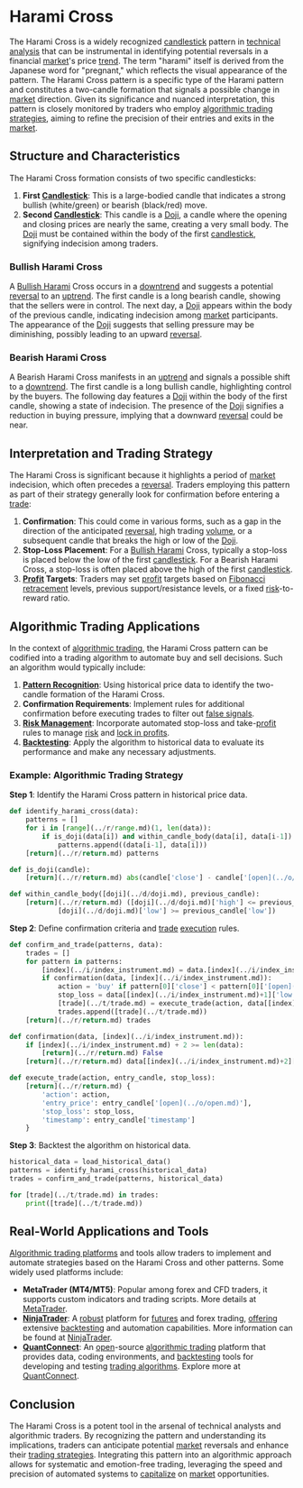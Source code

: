 # Harami Cross

The Harami Cross is a widely recognized [candlestick](../c/candlestick.md) pattern in [technical analysis](../t/technical_analysis.md) that can be instrumental in identifying potential reversals in a financial [market](../m/market.md)'s price [trend](../t/trend.md). The term "harami" itself is derived from the Japanese word for "pregnant," which reflects the visual appearance of the pattern. The Harami Cross pattern is a specific type of the Harami pattern and constitutes a two-candle formation that signals a possible change in [market](../m/market.md) direction. Given its significance and nuanced interpretation, this pattern is closely monitored by traders who employ [algorithmic trading strategies](../a/algorithmic_trading_strategies.md), aiming to refine the precision of their entries and exits in the [market](../m/market.md).

## Structure and Characteristics

The Harami Cross formation consists of two specific candlesticks:

1. **First [Candlestick](../c/candlestick.md)**: This is a large-bodied candle that indicates a strong bullish (white/green) or bearish (black/red) move. 
2. **Second [Candlestick](../c/candlestick.md)**: This candle is a [Doji](../d/doji.md), a candle where the opening and closing prices are nearly the same, creating a very small body. The [Doji](../d/doji.md) must be contained within the body of the first [candlestick](../c/candlestick.md), signifying indecision among traders.

### Bullish Harami Cross

A [Bullish Harami](../b/bullish_harami.md) Cross occurs in a [downtrend](../d/downtrend.md) and suggests a potential [reversal](../r/reversal.md) to an [uptrend](../u/uptrend.md). The first candle is a long bearish candle, showing that the sellers were in control. The next day, a [Doji](../d/doji.md) appears within the body of the previous candle, indicating indecision among [market](../m/market.md) participants. The appearance of the [Doji](../d/doji.md) suggests that selling pressure may be diminishing, possibly leading to an upward [reversal](../r/reversal.md).

### Bearish Harami Cross

A Bearish Harami Cross manifests in an [uptrend](../u/uptrend.md) and signals a possible shift to a [downtrend](../d/downtrend.md). The first candle is a long bullish candle, highlighting control by the buyers. The following day features a [Doji](../d/doji.md) within the body of the first candle, showing a state of indecision. The presence of the [Doji](../d/doji.md) signifies a reduction in buying pressure, implying that a downward [reversal](../r/reversal.md) could be near.

## Interpretation and Trading Strategy

The Harami Cross is significant because it highlights a period of [market](../m/market.md) indecision, which often precedes a [reversal](../r/reversal.md). Traders employing this pattern as part of their strategy generally look for confirmation before entering a [trade](../t/trade.md):

1. **Confirmation**: This could come in various forms, such as a gap in the direction of the anticipated [reversal](../r/reversal.md), high trading [volume](../v/volume.md), or a subsequent candle that breaks the high or low of the [Doji](../d/doji.md).
2. **Stop-Loss Placement**: For a [Bullish Harami](../b/bullish_harami.md) Cross, typically a stop-loss is placed below the low of the first [candlestick](../c/candlestick.md). For a Bearish Harami Cross, a stop-loss is often placed above the high of the first [candlestick](../c/candlestick.md).
3. **[Profit](../p/profit.md) Targets**: Traders may set [profit](../p/profit.md) targets based on [Fibonacci retracement](../f/fibonacci_retracement.md) levels, previous support/resistance levels, or a fixed [risk](../r/risk.md)-to-reward ratio.

## Algorithmic Trading Applications

In the context of [algorithmic trading](../a/accountability.md), the Harami Cross pattern can be codified into a trading algorithm to automate buy and sell decisions. Such an algorithm would typically include:

1. **[Pattern Recognition](../p/pattern_recognition.md)**: Using historical price data to identify the two-candle formation of the Harami Cross.
2. **Confirmation Requirements**: Implement rules for additional confirmation before executing trades to filter out [false signals](../f/false_signals_in_trading.md).
3. **[Risk Management](../r/risk_management.md)**: Incorporate automated stop-loss and take-[profit](../p/profit.md) rules to manage [risk](../r/risk.md) and [lock in profits](../l/lock_in_profits.md).
4. **[Backtesting](../b/backtesting.md)**: Apply the algorithm to historical data to evaluate its performance and make any necessary adjustments.

### Example: Algorithmic Trading Strategy

**Step 1**: Identify the Harami Cross pattern in historical price data.
```python
def identify_harami_cross(data):
    patterns = []
    for i in [range](../r/range.md)(1, len(data)):
        if is_doji(data[i]) and within_candle_body(data[i], data[i-1]):
            patterns.append((data[i-1], data[i]))
    [return](../r/return.md) patterns

def is_doji(candle):
    [return](../r/return.md) abs(candle['close'] - candle['[open](../o/open.md)']) < 0.1 * (candle['high'] - candle['low'])

def within_candle_body([doji](../d/doji.md), previous_candle):
    [return](../r/return.md) ([doji](../d/doji.md)['high'] <= previous_candle['high'] and
            [doji](../d/doji.md)['low'] >= previous_candle['low'])
```

**Step 2**: Define confirmation criteria and [trade](../t/trade.md) [execution](../e/execution.md) rules.
```python
def confirm_and_trade(patterns, data):
    trades = []
    for pattern in patterns:
        [index](../i/index_instrument.md) = data.[index](../i/index_instrument.md)(pattern[1])
        if confirmation(data, [index](../i/index_instrument.md)):
            action = 'buy' if pattern[0]['close'] < pattern[0]['[open](../o/open.md)'] else 'sell'
            stop_loss = data[[index](../i/index_instrument.md)+1]['low'] if action == 'buy' else data[[index](../i/index_instrument.md)+1]['high']
            [trade](../t/trade.md) = execute_trade(action, data[[index](../i/index_instrument.md)+2], stop_loss)
            trades.append([trade](../t/trade.md))
    [return](../r/return.md) trades

def confirmation(data, [index](../i/index_instrument.md)):
    if [index](../i/index_instrument.md) + 2 >= len(data):
        [return](../r/return.md) False
    [return](../r/return.md) data[[index](../i/index_instrument.md)+2]['close'] > data[[index](../i/index_instrument.md)+1]['high'] if data[[index](../i/index_instrument.md)+1]['close'] < data[[index](../i/index_instrument.md)+1]['open'] else data[[index](../i/index_instrument.md)+2]['close'] < data[[index](../i/index_instrument.md)+1]['low']

def execute_trade(action, entry_candle, stop_loss):
    [return](../r/return.md) {
        'action': action,
        'entry_price': entry_candle['[open](../o/open.md)'],
        'stop_loss': stop_loss,
        'timestamp': entry_candle['timestamp']
    }
```

**Step 3**: Backtest the algorithm on historical data.
```python
historical_data = load_historical_data()
patterns = identify_harami_cross(historical_data)
trades = confirm_and_trade(patterns, historical_data)

for [trade](../t/trade.md) in trades:
    print([trade](../t/trade.md))
```

## Real-World Applications and Tools

[Algorithmic trading platforms](../a/algorithmic_trading_platforms.md) and tools allow traders to implement and automate strategies based on the Harami Cross and other patterns. Some widely used platforms include:

- **MetaTrader (MT4/MT5)**: Popular among forex and CFD traders, it supports custom indicators and trading scripts. More details at [MetaTrader](https://www.metatrader4.com).
- **[NinjaTrader](../n/ninjatrader.md)**: A [robust](../r/robust.md) platform for [futures](../f/futures.md) and forex trading, [offering](../o/offering.md) extensive [backtesting](../b/backtesting.md) and automation capabilities. More information can be found at [NinjaTrader](https://www.ninjatrader.com).
- **[QuantConnect](../q/quantconnect.md)**: An [open](../o/open.md)-source [algorithmic trading](../a/accountability.md) platform that provides data, coding environments, and [backtesting](../b/backtesting.md) tools for developing and testing [trading algorithms](../t/trading_algorithms.md). Explore more at [QuantConnect](https://www.quantconnect.com).

## Conclusion

The Harami Cross is a potent tool in the arsenal of technical analysts and algorithmic traders. By recognizing the pattern and understanding its implications, traders can anticipate potential [market](../m/market.md) reversals and enhance their [trading strategies](../t/trading_strategies.md). Integrating this pattern into an algorithmic approach allows for systematic and emotion-free trading, leveraging the speed and precision of automated systems to [capitalize](../c/capitalize.md) on [market](../m/market.md) opportunities.